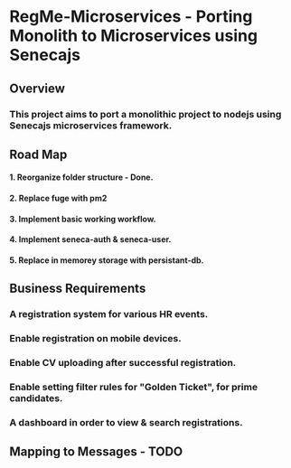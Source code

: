 # RegMe-Microservices - Porting Monolith to Microservices using Senecajs

## Overview
### This project aims to port a monolithic project to nodejs using Senecajs microservices framework.

## Road Map
#### 1. Reorganize folder structure - Done.
#### 2. Replace fuge with pm2
#### 3. Implement basic working workflow.
#### 4. Implement seneca-auth & seneca-user.
#### 5. Replace in memorey storage with persistant-db.

## Business Requirements
### A registration system for various HR events.
### Enable registration on mobile devices.
### Enable CV uploading after successful registration.
### Enable setting filter rules for "Golden Ticket", for prime candidates.
### A dashboard in order to view & search registrations.

## Mapping to Messages - TODO

